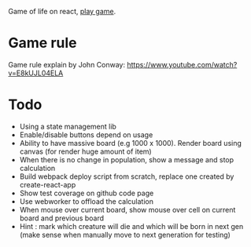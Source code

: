 Game of life on react, [play game](https://tuanngominh.github.io/game-of-life).

# Game rule
Game rule explain by John Conway: https://www.youtube.com/watch?v=E8kUJL04ELA 

# Todo
- Using a state management lib
- Enable/disable buttons depend on usage
- Ability to have massive board (e.g 1000 x 1000). Render board using canvas (for render huge amount of item)
- When there is no change in population, show a message and stop calculation
- Build webpack deploy script from scratch, replace one created by create-react-app
- Show test coverage on github code page
- Use webworker to offload the calculation
- When mouse over current board, show mouse over cell on current board and previous board
- Hint : mark which creature will die and which will be born in next gen (make sense when manually move to next generation for testing)
